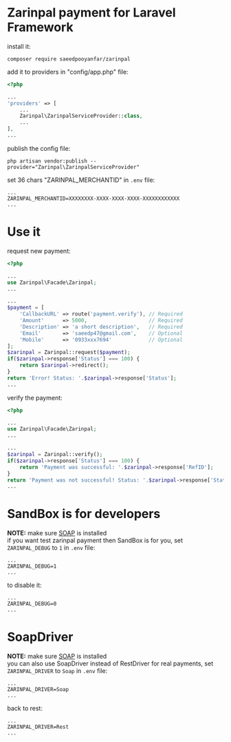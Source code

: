 # Zarinpal payment for Laravel Framework

install it:

```
composer require saeedpooyanfar/zarinpal
```

add it to providers in "config/app.php" file:

```php
<?php

...
'providers' => [
    ...
    Zarinpal\ZarinpalServiceProvider::class,
    ...
],
...
```

publish the config file:

```
php artisan vendor:publish --provider="Zarinpal\ZarinpalServiceProvider"
```

set 36 chars "ZARINPAL_MERCHANTID" in `.env` file:

```
...
ZARINPAL_MERCHANTID=XXXXXXXX-XXXX-XXXX-XXXX-XXXXXXXXXXXX
...
```

# Use it

request new payment:

```php
<?php

...
use Zarinpal\Facade\Zarinpal;
...

...
$payment = [
    'CallbackURL' => route('payment.verify'), // Required
    'Amount'      => 5000,                    // Required
    'Description' => 'a short description',   // Required
    'Email'       => 'saeedp47@gmail.com',    // Optional
    'Mobile'      => '0933xxx7694'            // Optional
];
$zarinpal = Zarinpal::request($payment);
if($zarinpal->response['Status'] === 100) {
    return $zarinpal->redirect();
}
return 'Error! Status: '.$zarinpal->response['Status'];
...
```

verify the payment:

```php
<?php

...
use Zarinpal\Facade\Zarinpal;
...

...
$zarinpal = Zarinpal::verify();
if($zarinpal->response['Status'] === 100) {
    return 'Payment was successful: '.$zarinpal->response['RefID'];
}
return 'Payment was not successful! Status: '.$zarinpal->response['Status'];
...
```

# SandBox is for developers

<b>NOTE:</b> make sure [SOAP](http://php.net/manual/en/book.soap.php) is installed<br>
if you want test zarinpal payment then SandBox is for you,
set `ZARINPAL_DEBUG` to `1` in `.env` file:

```
...
ZARINPAL_DEBUG=1
...
```

to disable it:

```
...
ZARINPAL_DEBUG=0
...
```

# SoapDriver

<b>NOTE:</b> make sure [SOAP](http://php.net/manual/en/book.soap.php) is installed<br>
you can also use SoapDriver instead of RestDriver for real payments,
set `ZARINPAL_DRIVER` to `Soap` in `.env` file:

```
...
ZARINPAL_DRIVER=Soap
...
```

back to rest:

```
...
ZARINPAL_DRIVER=Rest
...
```
